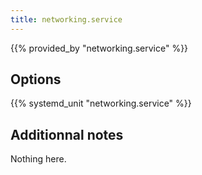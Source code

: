 ```yaml
---
title: networking.service
---
```


{{% provided_by "networking.service" %}}

## Options

{{% systemd_unit "networking.service" %}}

## Additionnal notes

Nothing here.